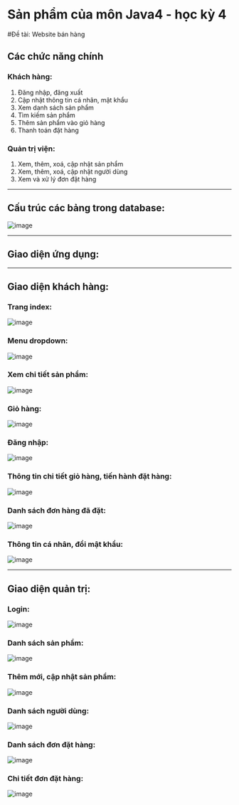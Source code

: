 # Sản phẩm của môn Java4 - học kỳ 4

#Đề tài: Website bán hàng


## Các chức năng chính

### Khách hàng:
1. Đăng nhập, đăng xuất
2. Cập nhật thông tin cá nhân, mật khẩu
3. Xem danh sách sản phẩm
4. Tìm kiếm sản phẩm
5. Thêm sản phẩm vào giỏ hàng
6. Thanh toán đặt hàng

### Quản trị viện:
1. Xem, thêm, xoá, cập nhật sản phẩm
2. Xem, thêm, xoá, cập nhật người dùng
3. Xem và xử lý đơn đặt hàng

---

## Cấu trúc các bảng trong database:
![image](https://user-images.githubusercontent.com/41563586/53814583-6e4fa800-3f92-11e9-8588-4fd6a65b439c.png)

---

## Giao diện ứng dụng:

---

## Giao diện khách hàng:

### Trang index:
![image](https://user-images.githubusercontent.com/41563586/53814659-98a16580-3f92-11e9-9eba-4ea8b158a093.png)


### Menu dropdown:
![image](https://user-images.githubusercontent.com/41563586/53814709-b8d12480-3f92-11e9-8a94-c041a2efae98.png)


### Xem chi tiết sản phẩm:
![image](https://user-images.githubusercontent.com/41563586/53814735-c9819a80-3f92-11e9-9ef0-1f5cebf57233.png)


### Giỏ hàng:
![image](https://user-images.githubusercontent.com/41563586/53814780-e4eca580-3f92-11e9-81f1-88cde209e9cc.png)


### Đăng nhập:
![image](https://user-images.githubusercontent.com/41563586/53814809-f6ce4880-3f92-11e9-9679-171738c31d39.png)


### Thông tin chi tiết giỏ hàng, tiến hành đặt hàng:
![image](https://user-images.githubusercontent.com/41563586/53814909-29784100-3f93-11e9-8b08-238b6d5871e0.png)


### Danh sách đơn hàng đã đặt:
![image](https://user-images.githubusercontent.com/41563586/53814970-4a409680-3f93-11e9-84e0-d6ec47fd2770.png)


### Thông tin cá nhân, đổi mật khẩu:
![image](https://user-images.githubusercontent.com/41563586/53815033-6c3a1900-3f93-11e9-913f-ca09b9a67e02.png)

---

## Giao diện quản trị:

### Login:
![image](https://user-images.githubusercontent.com/41563586/53815341-131eb500-3f94-11e9-974f-717852275db0.png)


### Danh sách sản phẩm:
![image](https://user-images.githubusercontent.com/41563586/53815147-a6a3b600-3f93-11e9-950f-e7a6bd05c2cc.png)


### Thêm mới, cập nhật sản phẩm:
![image](https://user-images.githubusercontent.com/41563586/53815201-c804a200-3f93-11e9-8fc6-abe783a02a67.png)


### Danh sách người dùng:
![image](https://user-images.githubusercontent.com/41563586/53815231-d9e64500-3f93-11e9-8b42-0481605ba26b.png)


### Danh sách đơn đặt hàng:
![image](https://user-images.githubusercontent.com/41563586/53815275-ed91ab80-3f93-11e9-9cbe-e9610a65b944.png)


### Chi tiết đơn đặt hàng:
![image](https://user-images.githubusercontent.com/41563586/53815315-05692f80-3f94-11e9-96c8-5e497ad124fd.png)
